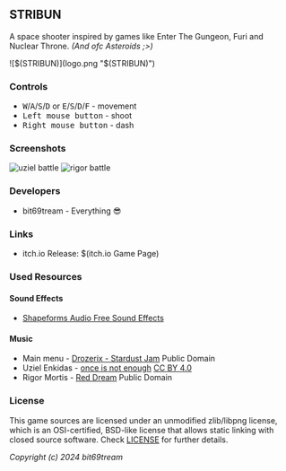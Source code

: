 ## STRIBUN
A space shooter inspired by games like Enter The Gungeon, Furi and Nuclear Throne. _(And ofc Asteroids ;>)_

![$(STRIBUN)](logo.png "$(STRIBUN)")

### Controls

 - <kbd>W</kbd>/<kbd>A</kbd>/<kbd>S</kbd>/<kbd>D</kbd> or <kbd>E</kbd>/<kbd>S</kbd>/<kbd>D</kbd>/<kbd>F</kbd> - movement
 - <kbd>Left mouse button</kbd> - shoot
 - <kbd>Right mouse button</kbd> - dash

### Screenshots

![uziel battle](screenshots/uziel.gif)
![rigor battle](screenshots/rigor.gif)

### Developers

 - bit69tream - Everything 😎

### Links
 - itch.io Release: $(itch.io Game Page)

### Used Resources

#### Sound Effects
 - [Shapeforms Audio Free Sound Effects](https://shapeforms.itch.io/shapeforms-audio-free-sfx)

#### Music
 - Main menu - [Drozerix - Stardust Jam](https://modarchive.org/module.php?201039) Public Domain
 - Uziel Enkidas - [once is not enough](https://modarchive.org/module.php?170002) [CC BY 4.0](https://creativecommons.org/licenses/by/4.0/)
 - Rigor Mortis - [Red Dream](https://modarchive.org/module.php?170064) Public Domain

### License

This game sources are licensed under an unmodified zlib/libpng license, which is an OSI-certified, BSD-like license that allows static linking with closed source software. Check [LICENSE](LICENSE) for further details.

*Copyright (c) 2024 bit69tream*
